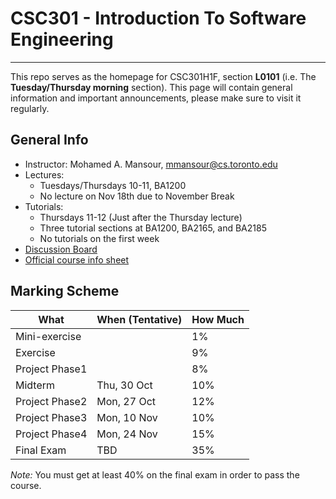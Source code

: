 # CSC301 - Introduction To Software Engineering #

----

This repo serves as the homepage for CSC301H1F, section **L0101** (i.e. The **Tuesday/Thursday morning** section).
This page will contain general information and important announcements, please make sure to visit it regularly.

## General Info ##

 * Instructor: Mohamed A. Mansour, mmansour@cs.toronto.edu
 * Lectures: 
   * Tuesdays/Thursdays 10-11, BA1200
   * No lecture on Nov 18th due to November Break
 * Tutorials: 
   * Thursdays 11-12 (Just after the Thursday lecture)
   * Three tutorial sections at BA1200, BA2165, and BA2185
   * No tutorials on the first week
 * [Discussion Board](http://piazza.com/utoronto.ca/fall2014/csc301/)
 * [Official course info sheet](301F14-CourseInfoSheet.pdf)


## Marking Scheme ##


What | When (Tentative) | How Much
--- | --- | ---
Mini-exercise  |  | 1%
Exercise       |  | 9%
Project Phase1 |  | 8% 
Midterm        | Thu, 30 Oct | 10%
Project Phase2 | Mon, 27 Oct | 12%
Project Phase3 | Mon, 10 Nov | 10% 
Project Phase4 | Mon, 24 Nov | 15% 
Final Exam     | TBD         | 35%

*Note:* You must get at least 40% on the final exam in order to pass the course.
